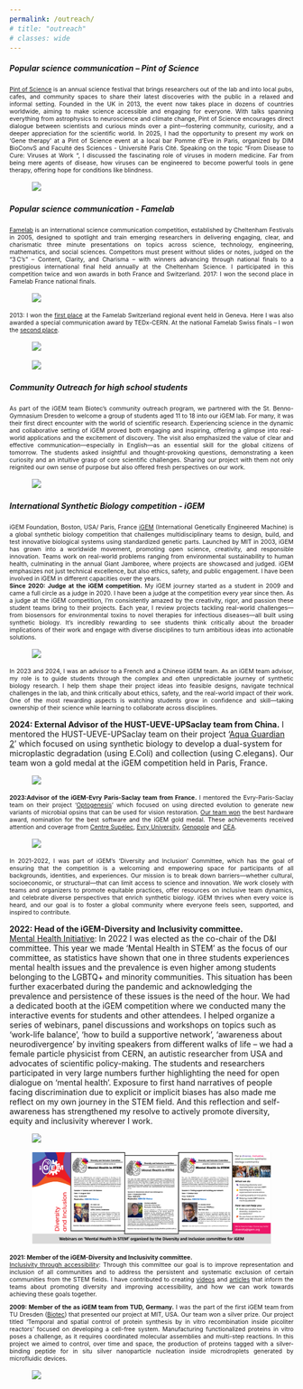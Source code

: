 ```yaml
---
permalink: /outreach/
# title: "outreach"
# classes: wide
---
```


<h5><b>Popular science communication – Pint of Science</b></h5>

<p align="justify" style="font-size:0.75em"><a href="https://pintofscience.fr/event/from-disease-to-cure-viruses-at-work">Pint of Science</a> is an annual science festival that brings researchers out of the lab and into local pubs, cafes, and community spaces to share their latest discoveries with the public in a relaxed and informal setting. Founded in the UK in 2013, the event now takes place in dozens of countries worldwide, aiming to make science accessible and engaging for everyone. With talks spanning everything from astrophysics to neuroscience and climate change, Pint of Science encourages direct dialogue between scientists and curious minds over a pint—fostering community, curiosity, and a deeper appreciation for the scientific world. In 2025, I had the opportunity to present my work on ‘Gene therapy’ at a Pint of Science event at a local bar Pomme d’Eve in Paris, organized by DIM BioConvS and Faculté des Sciences - Université Paris Cité. Speaking on the topic “From Disease to Cure: Viruses at Work “, I discussed the fascinating role of viruses in modern medicine. Far from being mere agents of disease, how viruses can be engineered to become powerful tools in gene therapy, offering hope for conditions like blindness.</p>

<figure>
    <img src="/assets/images/outreach1.png">
</figure>

<h5><b>Popular science communication - Famelab</b></h5>

<p align="justify" style="font-size:0.75em"><a href="https://www.cheltenhamfestivals.org/our-projects/famelab">Famelab</a> is an international science communication competition, established by Cheltenham Festivals in 2005, designed to spotlight and train emerging researchers in delivering engaging, clear, and charismatic three minute presentations on topics across science, technology, engineering, mathematics, and social sciences. Competitors must present without slides or notes, judged on the “3 C’s” – Content, Clarity, and Charisma – with winners advancing through national finals to a prestigious international final held annually at the Cheltenham Science. I participated in this competition twice and won awards in both France and Switzerland.
2017: I won the second place in Famelab France national finals.</p>  

<figure>
    <img src="/assets/images/outreach2.png">
</figure>

<p align="justify" style="font-size:0.75em">2013: I won the <a href="https://www.symmetrymagazine.org/article/march-2013/research-with-flair-at-famelab-2013">first place</a> at the Famelab Switzerland regional event held in Geneva. Here I was also awarded a special communication award by TEDx-CERN. At the national Famelab Swiss finals – I won the <a href="https://www.news.uzh.ch/de/articles/2013/buehne-frei-fuer-die-wissenschaft.html">second place</a>.</p> 

<figure>
    <img src="/assets/images/outreach3.png">
</figure>

<figure>
    <img src="/assets/images/outreach4.png">
</figure>

<h5><b>Community Outreach for high school students</b></h5>

<p align="justify" style="font-size:0.75em">As part of the iGEM team Biotec’s community outreach program, we partnered with the St. Benno-Gymnasium Dresden to welcome a group of students aged 11 to 18 into our iGEM lab. For many, it was their first direct encounter with the world of scientific research. Experiencing science in the dynamic and collaborative setting of iGEM proved both engaging and inspiring, offering a glimpse into real-world applications and the excitement of discovery. The visit also emphasized the value of clear and effective communication—especially in English—as an essential skill for the global citizens of tomorrow. The students asked insightful and thought-provoking questions, demonstrating a keen curiosity and an intuitive grasp of core scientific challenges. Sharing our project with them not only reignited our own sense of purpose but also offered fresh perspectives on our work.</p> 

<figure>
    <img src="/assets/images/outreach5.png">
</figure>

<h5><b>International Synthetic Biology competition - iGEM</b></h5>

<p align="justify" style="font-size:0.75em">iGEM Foundation, Boston, USA/ Paris, France
<a href="https://igem.org">iGEM</a> (International Genetically Engineered Machine) is a global synthetic biology competition that challenges multidisciplinary teams to design, build, and test innovative biological systems using standardized genetic parts. Launched by MIT in 2003, iGEM has grown into a worldwide movement, promoting open science, creativity, and responsible innovation. Teams work on real-world problems ranging from environmental sustainability to human health, culminating in the annual Giant Jamboree, where projects are showcased and judged. iGEM emphasizes not just technical excellence, but also ethics, safety, and public engagement. I have been involved in iGEM in different capacities over the years.<br>
<b>Since 2020: Judge at the iGEM competition.</b> My iGEM journey started as a student in 2009 and came a full circle as a judge in 2020. I have been a judge at the competition every year since then. As a judge at the iGEM competition, I’m consistently amazed by the creativity, rigor, and passion these student teams bring to their projects. Each year, I review projects tackling real-world challenges—from biosensors for environmental toxins to novel therapies for infectious diseases—all built using synthetic biology. It’s incredibly rewarding to see students think critically about the broader implications of their work and engage with diverse disciplines to turn ambitious ideas into actionable solutions.</p>

<figure>
    <img src="/assets/images/outreach6.png">
</figure>

<p align="justify" style="font-size:0.75em">In 2023 and 2024, I was an advisor to a French and a Chinese iGEM team. As an iGEM team advisor, my role is to guide students through the complex and often unpredictable journey of synthetic biology research. I help them shape their project ideas into feasible designs, navigate technical challenges in the lab, and think critically about ethics, safety, and the real-world impact of their work. One of the most rewarding aspects is watching students grow in confidence and skill—taking ownership of their science while learning to collaborate across disciplines.<br>

<b>2024: External Advisor of the HUST-UEVE-UPSaclay team from China.</b> I mentored the HUST-UEVE-UPSaclay team on their project ‘<a href="https://2024.igem.wiki/hust-ueve-upsaclay/description">Aqua Guardian 2</a>’ which focused on using synthetic biology to develop a dual-system for microplastic degradation (using E.Coli) and collection (using C.elegans). Our team won a gold medal at the iGEM competition held in Paris, France.</p>

<figure>
    <img src="/assets/images/outreach7.png">
</figure>

<p align="justify" style="font-size:0.75em"><b>2023:Advisor of the iGEM-Evry Paris-Saclay team from France.</b> I mentored the Evry-Paris-Saclay team on their project ‘<a href="https://2023.igem.wiki/evry-paris-saclay/team">Optogenesis</a>’ which focused on using directed evolution to generate new variants of microbial opsins that can be used for vision restoration. <a href="https://2023.igem.wiki/evry-paris-saclay/">Our team won</a> the best hardware award, nomination for the best software and the iGEM gold medal. These achievements received attention and coverage from <a href="https://www.centralesupelec.fr/medaille-dor-igem-2023-pour-lequipe-evry-paris-saclay">Centre Supélec</a>, <a href="https://www.univ-evry.fr/toute-lactualite/actualites-recherche/lequipe-igem-genopole-universite-devry-paris-saclay-remporte-une-medaille-dor.html">Evry University</a>, <a href="https://www.genopole.fr/temps-forts/actualites/equipe-igem-evry-2023/">Genopole</a> and <a href="https://jacob.cea.fr/drf/ifrancoisjacob/Pages/Actualites/Vie-Institut/2023/biologie-synthese-igem-evry-paris-saclay.aspx">CEA</a>.</p> 

<figure>
    <img src="/assets/images/outreach8.png">
</figure>

<p align="justify" style="font-size:0.75em">In 2021-2022, I was part of iGEM’s ‘Diversity and Inclusion’ Committee, which has the goal of ensuring that the competition is a welcoming and empowering space for participants of all backgrounds, identities, and experiences. Our mission is to break down barriers—whether cultural, socioeconomic, or structural—that can limit access to science and innovation. We work closely with teams and organizers to promote equitable practices, offer resources on inclusive team dynamics, and celebrate diverse perspectives that enrich synthetic biology. iGEM thrives when every voice is heard, and our goal is to foster a global community where everyone feels seen, supported, and inspired to contribute.<br>

<b>2022: Head of the iGEM-Diversity and Inclusivity committee.</b> <br>
<a href="https://blog.igem.org/blog/2022/10/5/on-the-road-to-paris-overcoming-mental-health-challenges-in-stem">Mental Health Initiative</a>: In 2022 I was elected as the co-chair of the D&I committee. This year we made ‘Mental Health in STEM’ as the focus of our committee, as statistics have shown that one in three students experiences mental health issues and the prevalence is even higher among students belonging to the LGBTQ+ and minority communities. This situation has been further exacerbated during the pandemic and acknowledging the prevalence and persistence of these issues is the need of the hour. We had a dedicated booth at the iGEM competition where we conducted many the interactive events for students and other attendees. I helped organize a series of webinars, panel discussions and workshops on topics such as ‘work-life balance’, ‘how to build a supportive network’, ‘awareness about neurodivergence’ by inviting speakers from different walks of life – we had a female particle physicist from CERN, an autistic researcher from USA and advocates of scientific policy-making. 
The students and researchers participated in very large numbers further highlighting the need for open dialogue on ‘mental health’. Exposure to first hand narratives of people facing discrimination due to explicit or implicit biases has also made me reflect on my own journey in the STEM field. And this reflection and self-awareness has strengthened my resolve to actively promote diversity, equity and inclusivity wherever I work.</p>

<figure>
    <img src="/assets/images/outreach9.png">
</figure>

<figure>
    <img src="/assets/images/outreach10.png">
</figure>

<p align="justify" style="font-size:0.75em"><b>2021: Member of the iGEM-Diversity and Inclusivity committee.</b> <br> 
<a href="https://blog.igem.org/blog/how-to-build-a-diverse-and-inclusive-team">Inclusivity through accessibility</a>: Through this committee our goal is to improve representation and inclusion of all communities and to address the persistent and systematic exclusion of certain communities from the STEM fields. I have contributed to creating <a href="https://video.igem.org/w/wVghLVFHxT73CdtuaJYm1S">videos</a> and <a href="https://blog.igem.org/blog/2021/10/13/the-inclusivity-award-advancing-accessibility-to-synthetic-biology">articles</a> that inform the teams about promoting diversity and improving accessibility, and how we can work towards achieving these goals together.</p> 

<p align="justify" style="font-size:0.75em"><b>2009: Member of the as iGEM team from TUD, Germany.</b> I was the part of the first iGEM team from TU Dresden (<a href="https://2009.igem.org/Team:BIOTEC_Dresden/Team_v2">Biotec</a>) that presented our project at MIT, USA. Our team won a silver prize. Our project titled ‘Temporal and spatial control of protein synthesis by in vitro recombination inside picoliter reactors’ focused on developing a cell-free system. Manufacturing functionalized proteins in vitro poses a challenge, as it requires coordinated molecular assemblies and multi-step reactions. In this project we aimed to control, over time and space, the production of proteins tagged with a silver-binding peptide for in situ silver nanoparticle nucleation inside microdroplets generated by microfluidic devices.</p> 

<figure>
    <img src="/assets/images/outreach11.png">
</figure>



